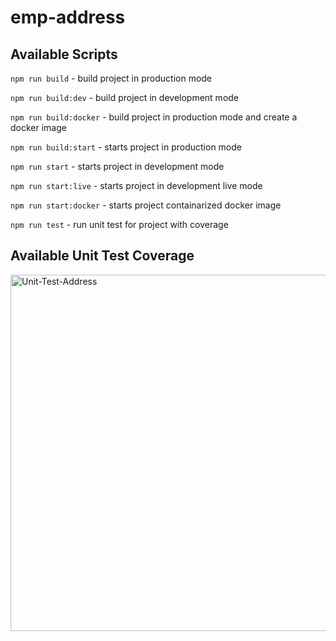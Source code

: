# emp-address

## Available Scripts

`npm run build` - build project in production mode

`npm run build:dev` - build project in development mode 

`npm run build:docker` - build project in production mode and create a docker image

`npm run build:start` - starts project in production mode 

`npm run start` - starts project in development mode

`npm run start:live` - starts project in development live mode 

`npm run start:docker` - starts project containarized docker image

`npm run test` - run unit test for project with coverage

## Available Unit Test Coverage 

<img width="570" alt="Unit-Test-Address" src="https://github.com/ipreencekmr/emp-address/assets/3636918/76907c20-e957-449a-a489-c462de6844c0">
